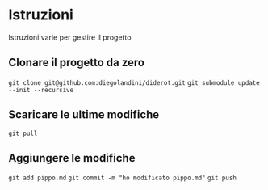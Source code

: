 # Istruzioni

Istruzioni varie per gestire il progetto

## Clonare il progetto da zero

``git clone git@github.com:diegolandini/diderot.git``
``git submodule update --init --recursive``

## Scaricare le ultime modifiche

``git pull``

## Aggiungere le modifiche

``git add pippo.md``
``git commit -m "ho modificato pippo.md"``
``git push``
